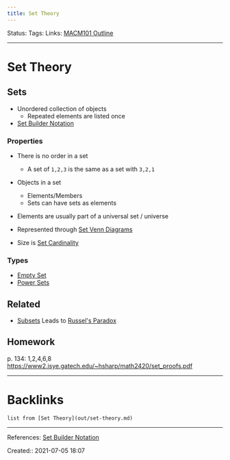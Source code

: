```yaml
---
title: Set Theory
---
```

Status: 
Tags: 
Links: [MACM101 Outline](out/macm101-outline.md)
___
# Set Theory
## Sets
- Unordered collection of objects
	- Repeated elements are listed once
- [Set Builder Notation](out/set-builder-notation.md)
### Properties
- There is no order in a set
	- A set of `1,2,3` is the same as a set with `3,2,1`
- Objects in a set
	- Elements/Members
	- Sets can have sets as elements
- Elements are usually part of a universal set / universe

- Represented through [Set Venn Diagrams](out/set-venn-diagrams.md)

- Size is [Set Cardinality](out/set-cardinality.md)
### Types
- [Empty Set](out/empty-set.md)
- [Power Sets](out/power-sets.md)
## Related
- [Subsets](out/subsets.md)
Leads to [Russel's Paradox](out/russels-paradox.md)
## Homework
p. 134: 1,2,4,6,8
https://www2.isye.gatech.edu/~hsharp/math2420/set_proofs.pdf
___
# Backlinks
```dataview
list from [Set Theory](out/set-theory.md)
```
___
References: [Set Builder Notation](https://youtu.be/tyDKR4FG3Yw)

Created:: 2021-07-05 18:07
